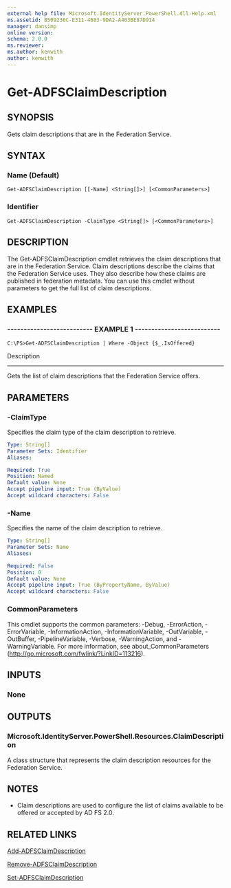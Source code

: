 ```yaml
---
external help file: Microsoft.IdentityServer.PowerShell.dll-Help.xml
ms.assetid: B509236C-E311-4683-9DA2-A403BE87D914
manager: dansimp
online version: 
schema: 2.0.0
ms.reviewer:
ms.author: kenwith
author: kenwith
---
```


# Get-ADFSClaimDescription

## SYNOPSIS
Gets claim descriptions that are in the Federation Service.

## SYNTAX

### Name (Default)
```
Get-ADFSClaimDescription [[-Name] <String[]>] [<CommonParameters>]
```

### Identifier
```
Get-ADFSClaimDescription -ClaimType <String[]> [<CommonParameters>]
```

## DESCRIPTION
The Get-ADFSClaimDescription cmdlet retrieves the claim descriptions that are in the Federation Service.
Claim descriptions describe the claims that the Federation Service uses.
They also describe how these claims are published in federation metadata.
You can use this cmdlet without parameters to get the full list of claim descriptions.

## EXAMPLES

### -------------------------- EXAMPLE 1 --------------------------
```
C:\PS>Get-ADFSClaimDescription | Where -Object {$_.IsOffered}
```

Description

-----------

Gets the list of claim descriptions that the Federation Service offers.

## PARAMETERS

### -ClaimType
Specifies the claim type of the claim description to retrieve.

```yaml
Type: String[]
Parameter Sets: Identifier
Aliases: 

Required: True
Position: Named
Default value: None
Accept pipeline input: True (ByValue)
Accept wildcard characters: False
```

### -Name
Specifies the name of the claim description to retrieve.

```yaml
Type: String[]
Parameter Sets: Name
Aliases: 

Required: False
Position: 0
Default value: None
Accept pipeline input: True (ByPropertyName, ByValue)
Accept wildcard characters: False
```

### CommonParameters
This cmdlet supports the common parameters: -Debug, -ErrorAction, -ErrorVariable, -InformationAction, -InformationVariable, -OutVariable, -OutBuffer, -PipelineVariable, -Verbose, -WarningAction, and -WarningVariable. For more information, see about_CommonParameters (http://go.microsoft.com/fwlink/?LinkID=113216).

## INPUTS

### None

## OUTPUTS

### Microsoft.IdentityServer.PowerShell.Resources.ClaimDescription
A class structure that represents the claim description resources for the Federation Service.

## NOTES
* Claim descriptions are used to configure the list of claims available to be offered or accepted by AD FS 2.0.

## RELATED LINKS

[Add-ADFSClaimDescription](./Add-ADFSClaimDescription.md)

[Remove-ADFSClaimDescription](./Remove-ADFSClaimDescription.md)

[Set-ADFSClaimDescription](./Set-ADFSClaimDescription.md)
